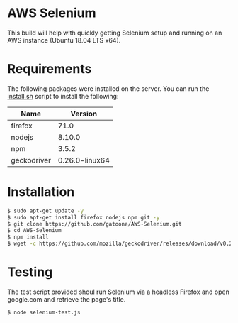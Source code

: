 # AWS Selenium

This build will help with quickly getting Selenium setup and running on an AWS instance (Ubuntu 18.04 LTS x64).

# Requirements

The following packages were installed on the server. You can run the [install.sh](install.sh) script to install the following:

| Name |Version |
| ------ | ------ |
| firefox | 71.0 |
| nodejs | 8.10.0 |
| npm | 3.5.2 |
| geckodriver | 0.26.0-linux64 |

# Installation

```sh
$ sudo apt-get update -y
$ sudo apt-get install firefox nodejs npm git -y
$ git clone https://github.com/gatoona/AWS-Selenium.git
$ cd AWS-Selenium
$ npm install
$ wget -c https://github.com/mozilla/geckodriver/releases/download/v0.26.0/geckodriver-v0.26.0-linux64.tar.gz -O - | tar -xz
```

# Testing

The test script provided shoul run Selenium via a headless Firefox and open google.com and retrieve the page's title.

```sh
$ node selenium-test.js
```

